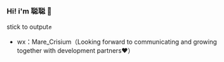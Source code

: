 ### Hi! i'm 聪聪 👋

stick to output✊

- wx：Mare_Crisium（Looking forward to communicating and growing together with development partners❤️）
